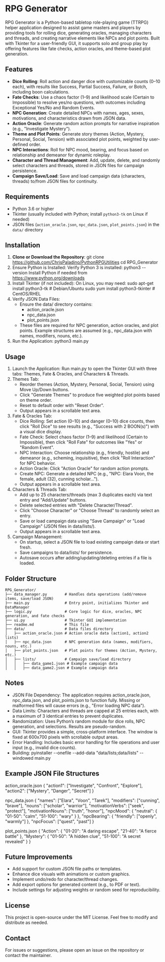# RPG Generator

RPG Generator is a Python-based tabletop role-playing game (TTRPG) helper application designed to assist game masters and players by providing tools for rolling dice, generating oracles, managing characters and threads, and creating narrative elements like NPCs and plot points. Built with Tkinter for a user-friendly GUI, it supports solo and group play by offering features like fate checks, action oracles, and theme-based plot generation.

## Features

- **Dice Rolling**: Roll action and danger dice with customizable counts (0–10 each), with results like Success, Partial Success, Failure, or Botch, including boon calculations.
- **Fate Checks**: Use a chaos factor (1–9) and likelihood scale (Certain to Impossible) to resolve yes/no questions, with outcomes including Exceptional Yes/No and Random Events.
- **NPC Generation**: Create detailed NPCs with names, ages, sexes, motivations, and characteristics drawn from JSON data.
- **Action Oracle**: Generate random action prompts for narrative inspiration (e.g., "Investigate Mystery").
- **Theme and Plot Points**: Generate story themes (Action, Mystery, Personal, Social, Tension) with associated plot points, weighted by user-defined order.
- **NPC Interactions**: Roll for NPC mood, bearing, and focus based on relationship and demeanor for dynamic roleplay.
- **Character and Thread Management**: Add, update, delete, and randomly select characters and threads, stored in JSON files for campaign persistence.
- **Campaign Save/Load**: Save and load campaign data (characters, threads) to/from JSON files for continuity.

## Requirements

- Python 3.6 or higher
- Tkinter (usually included with Python; install `python3-tk` on Linux if needed)
- JSON files (`action_oracle.json`, `npc_data.json`, `plot_points.json`) in the `data/` directory

## Installation

1. **Clone or Download the Repository**:
    git clone <https://github.com/ChrisPaladino/PythonRPGUtilities>
    cd RPG_Generator
2. Ensure Python is Installed: Verify Python 3 is installed:
    python3 --version
    Install Python if needed from <https://www.python.org/downloads>
3. Install Tkinter (if not included): On Linux, you may need:
    sudo apt-get install python3-tk  # Debian/Ubuntu
    sudo yum install python3-tkinter  # CentOS/RHEL
4. Verify JSON Data Files:
    - Ensure the data/ directory contains:  
        - action_oracle.json
        - npc_data.json
        - plot_points.json
    - These files are required for NPC generation, action oracles, and plot points. Example structures are assumed (e.g., npc_data.json with names, modifiers, nouns, etc.).
5. Run the Application:
    python3 main.py

## Usage

1. Launch the Application: Run main.py to open the Tkinter GUI with three tabs: Themes, Fate & Oracles, and Characters & Threads.
2. Themes Tab:
    - Reorder themes (Action, Mystery, Personal, Social, Tension) using Move Up/Down buttons.
    - Click "Generate Themes" to produce five weighted plot points based on theme order.
    - Reset to default order with "Reset Order".
    - Output appears in a scrollable text area.
3. Fate & Oracles Tab:
    - Dice Rolling: Set action (0–10) and danger (0–10) dice counts, then click "Roll Dice" to see results (e.g., "Success with 2 BOON(s)") with a visual dice display.
    - Fate Check: Select chaos factor (1–9) and likelihood (Certain to Impossible), then click "Roll Fate" for outcomes like "Yes" or "Random Event".
    - NPC Interaction: Choose relationship (e.g., friendly, hostile) and demeanor (e.g., scheming, inquisitive), then click "Roll Interaction" for NPC behavior.
    - Action Oracle: Click "Action Oracle" for random action prompts.
    - Create NPC: Generate a detailed NPC (e.g., "NPC: Elara Voon, the female, adult (32), cunning scholar...").
    - Output appears in a scrollable text area.
4. Characters & Threads Tab:
    - Add up to 25 characters/threads (max 3 duplicates each) via text entry and "Add/Update" buttons.
    - Delete selected entries with "Delete Character/Thread".
    - Click "Choose Character" or "Choose Thread" to randomly select an entry.
    - Save or load campaign data using "Save Campaign" or "Load Campaign" (JSON files in data/lists/).
    - Output appears in a scrollable text area.
5. Campaign Management:
    - On startup, select a JSON file to load existing campaign data or start fresh.
    - Save campaigns to data/lists/ for persistence.
    - Autosave occurs after adding/updating/deleting entries if a file is loaded.

## Folder Structure

    RPG_Generator/
    ├── data_manager.py        # Handles data operations (add/remove items, save/load JSON)
    ├── main.py                # Entry point, initializes Tkinter and DataManager
    ├── logic.py               # Core logic for dice, oracles, NPC generation, and fate checks
    ├── ui.py                  # Tkinter GUI implementation
    ├── readme.md              # This file
    ├── data/                  # Data files directory
    │   ├── action_oracle.json # Action oracle data (action1, action2 lists)
    │   ├── npc_data.json      # NPC generation data (names, modifiers, nouns, etc.)
    │   ├── plot_points.json   # Plot points for themes (Action, Mystery, etc.)
    │   ├── lists/             # Campaign save/load directory
    │   │   ├── data_game1.json # Example campaign data
    │   │   ├── data_game2.json # Example campaign data

## Notes

- JSON File Dependency: The application requires action_oracle.json, npc_data.json, and plot_points.json to function fully. Missing or malformed files will cause errors (e.g., "Error loading NPC data").
- Data Limits: Characters and threads are capped at 25 entries each, with a maximum of 3 identical entries to prevent duplicates.
- Randomization: Uses Python’s random module for dice rolls, NPC generation, and selections. Results are pseudo-random.
- GUI: Tkinter provides a simple, cross-platform interface. The window is fixed at 600x700 pixels with scrollable output areas.
- Error Handling: Includes basic error handling for file operations and user input (e.g., invalid dice counts).
- Building: pyinstaller --onefile --add-data "data/lists;data/lists" --windowed main.py

## Example JSON File Structures

action_oracle.json
    {
        "action1": ["Investigate", "Confront", "Explore"],
        "action2": ["Mystery", "Danger", "Secret"]
    }

npc_data.json
    {
        "names": ["Elara", "Voon", "Tarek"],
        "modifiers": ["cunning", "brave"],
        "nouns": ["scholar", "warrior"],
        "motivationVerbs": ["seek", "protect"],
        "motivationNouns": ["truth", "honor"],
        "npcMood": { "neutral": { "01-50": "calm", "51-100": "wary" } },
        "npcBearing": { "friendly": ["openly", "warmly"] },
        "npcFocus": ["quest", "past"]
    }

plot_points.json
    {
        "Action": { "01-20": "A daring escape", "21-40": "A fierce battle" },
        "Mystery": { "01-50": "A hidden clue", "51-100": "A secret revealed" }
    }

## Future Improvements

- Add support for custom JSON file paths or templates.
- Enhance dice visuals with animations or custom graphics.
- Implement undo/redo for character/thread changes.
- Add export options for generated content (e.g., to PDF or text).
- Include settings for adjusting weights or random seed for reproducibility.

## License

This project is open-source under the MIT License. Feel free to modify and distribute as needed.

## Contact

For issues or suggestions, please open an issue on the repository or contact the maintainer.

